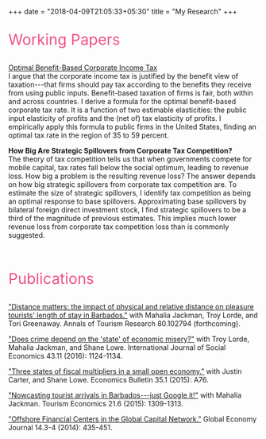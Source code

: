 +++
date = "2018-04-09T21:05:33+05:30"
title = "My Research"
+++

<p style="color:#ef5285;font-size:30px;"> Working Papers</p>
<a href="/myresearch/documents/opttax.pdf" target="_blank">Optimal Benefit-Based Corporate Income Tax</a>  <br>
I argue that the corporate income tax is justified by the benefit view of taxation---that firms should pay tax according to the benefits they receive from using public inputs. Benefit-based taxation of firms is fair, both within and across countries. I derive a formula for the optimal benefit-based corporate tax rate. It is a function of two estimable elasticities: the public input elasticity of profits and the (net of) tax elasticity of profits. I empirically apply this formula to public firms in the United States, finding an optimal tax rate in the region of 35 to 59 percent.

<span style="font-weight:bold">How Big Are Strategic Spillovers from Corporate Tax Competition?</span><br>
The theory of tax competition tells us that when governments compete for mobile capital, tax rates fall below the social optimum, leading to revenue loss. How big a problem is the resulting revenue loss? The answer depends on how big strategic spillovers from corporate tax competition are. To estimate the size of strategic spillovers, I identify tax competition as being an optimal response to base spillovers. Approximating base spillovers by bilateral foreign direct investment stock, I find strategic spillovers to be a third of the magnitude of previous estimates. This implies much lower revenue loss from corporate tax competition loss than is commonly suggested.

<br>
<p style="color:#ef5285;font-size:30px;"> Publications </p>
<a href="https://www.sciencedirect.com/science/article/pii/S0160738319301513" target="_blank">"Distance matters: the impact of physical and relative distance on pleasure tourists' length of stay in Barbados."</a> with Mahalia Jackman, Troy Lorde, and Tori Greenaway.  Annals of Tourism Research 80.102794 (forthcoming).

<a href="https://www.emerald.com/insight/content/doi/10.1108/IJSE-03-2015-0047/full/html" target="_blank">"Does crime depend on the 'state' of economic misery?"</a>  with Troy Lorde, Mahalia Jackman, and Shane Lowe.  International Journal of Social Economics 43.11 (2016): 1124-1134.

<a href="http://www.accessecon.com/Pubs/EB/2015/Volume35/EB-15-V35-I1-P76.pdf" target="_blank">"Three states of fiscal multipliers in a small open economy."</a> with Justin Carter, and Shane Lowe.  Economics Bulletin 35.1 (2015): A76. 

<a href="https://journals.sagepub.com/doi/10.5367/te.2014.0402" target="_blank">"Nowcasting tourist arrivals in Barbados---just Google it!"</a> with Mahalia Jackman.  Tourism Economics 21.6 (2015): 1309-1313.

<a href="https://doi.org/10.1515/gej-2013-0059" target="_blank">"Offshore Financial Centers in the Global Capital Network."</a> Global Economy Journal 14.3-4 (2014): 435-451.